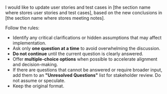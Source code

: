 I would like to update user stories and test cases in [the section name where stores user stories and test cases], based on the new conclusions in [the section name where stores meeting notes].

Follow the rules:
- Identify any critical clarifications or hidden assumptions that may affect implementation.
- Ask only **one question at a time** to avoid overwhelming the discussion.
- **Do not continue** until the current question is clearly answered.
- Offer **multiple-choice options** when possible to accelerate alignment and decision-making.
- If there are questions that cannot be answered or require broader input, add them to an **"Unresolved Questions"** list for stakeholder review. Do not assume or speculate.
- Keep the original format.